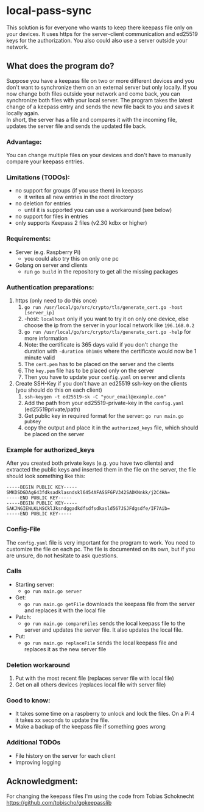 # local-pass-sync
This solution is for everyone who wants to keep there keepass file only on your devices.
It uses https for the server-client communication and ed25519 keys for the authorization.
You also could also use a server outside your network.

## What does the program do? <br>
Suppose you have a keepass file on two or more different devices and you don't want to synchronize them on an external server but only locally. If you now change both files outside your network and come back, you can synchronize both files with your local server. The program takes the latest change of a keepass entry and sends the new file back to you and saves it locally again.
<br>
In short, the server has a file and compares it with the incoming file, updates the server file and sends the updated file back.

### Advantage: <br>
You can change multiple files on your devices and don't have to manually compare your keepass entries.

### Limitations (TODOs):
* no support for groups (if you use them) in keepass
    * it writes all new entries in the root directory
* no deletion for entries
    * until it is supported you can use a workaround (see below)
* no support for files in entries
* only supports Keepass 2 files (v2.30 kdbx or higher)

### Requirements:
* Server (e.g. Raspberry Pi)
    * you could also try this on only one pc
* Golang on server and clients
    * run `go build` in the repository to get all the missing packages

### Authentication preparations:
1. https (only need to do this once)
    1. `go run /usr/local/go/src/crypto/tls/generate_cert.go -host [server_ip]`
    2. -host: `localhost` only if you want to try it on only one device, else choose the ip from the server in your local network like `196.168.0.2`
    3. `go run /usr/local/go/src/crypto/tls/generate_cert.go -help` for more information
    4. Note: the certificate is 365 days valid if you don't change the duration with `-duration 0h1m0s` where the certificate would now be 1 minute valid
    5. The `cert.pem` has to be placed on the server and the clients
    6. The `key.pem` file has to be placed only on the server
    7. Then you have to update your `config.yaml` on server and clients
2. Create SSH-Key if you don't have an ed25519 ssh-key on the clients (you should do this on each client)
    1. `ssh-keygen -t ed25519-sk -C "your_email@example.com"`
    2. Add the path from your ed25519-private-key in the `config.yaml` (ed25519private/path)
    3. Get public key in required format for the server: `go run main.go pubKey`
    4. copy the output and place it in the `authorized_keys` file, which should be placed on the server

### Example for authorized_keys
After you created both private keys (e.g. you have two clients) and extracted the public keys and inserted them in the file on the server, the file should look something like this:
```
-----BEGIN PUBLIC KEY-----
SMKDSDGDAg643fdksadklasndskl6454AFASSFGFV342SADKNnkk/j2C4HA=
-----END PUBLIC KEY-----
-----BEGIN PUBLIC KEY-----
SAKJNGIENLKLNSCklJksndggadkdfsdfsdkasld567JSJFdgsdfe/IF7Aib=
-----END PUBLIC KEY-----
```

### Config-File
The `config.yaml` file is very important for the program to work. You need to customize the file on each pc. The file is documented on its own, but if you are unsure, do not hesitate to ask questions.


### Calls
* Starting server:
  * `go run main.go server`
* Get:
    * `go run main.go getFile` downloads the keepass file from the server and replaces it with the local file
* Patch:
    * `go run main.go compareFiles` sends the local keepass file to the server and updates the server file. It also updates the local file.
* Put:
    * `go run main.go replaceFile` sends the local keepass file and replaces it as the new server file

### Deletion workaround
1. Put with the most recent file (replaces server file with local file)
2. Get on all others devices (replaces local file with server file)

### Good to know:
* It takes some time on a raspberry to unlock and lock the files. On a Pi 4 it takes xx seconds to update the file.
* Make a backup of the keepass file if something goes wrong

### Additional TODOs
* File history on the server for each client
* Improving logging


## Acknowledgment:<br>
For changing the keepass files I'm using the code from Tobias Schoknecht
https://github.com/tobischo/gokeepasslib
